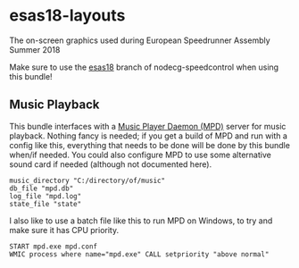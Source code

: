 # esas18-layouts
The on-screen graphics used during European Speedrunner Assembly Summer 2018

Make sure to use the [esas18](https://github.com/speedcontrol/nodecg-speedcontrol/tree/esas18) branch of nodecg-speedcontrol when using this bundle!

## Music Playback
This bundle interfaces with a [Music Player Daemon (MPD)](https://www.musicpd.org/) server for music playback. Nothing fancy is needed; if you get a build of MPD and run with a config like this, everything that needs to be done will be done by this bundle when/if needed. You could also configure MPD to use some alternative sound card if needed (although not documented here).

```
music_directory "C:/directory/of/music"
db_file "mpd.db"
log_file "mpd.log"
state_file "state"
```

I also like to use a batch file like this to run MPD on Windows, to try and make sure it has CPU priority.

```
START mpd.exe mpd.conf
WMIC process where name="mpd.exe" CALL setpriority "above normal"
```
